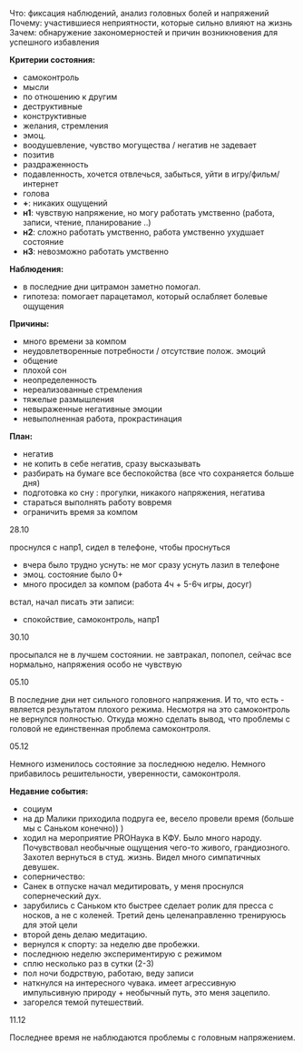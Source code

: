 Что: фиксация наблюдений, анализ головных болей и напряжений
Почему: участившиеся неприятности, которые сильно влияют на жизнь
Зачем: обнаружение закономерностей и причин возникновения для успешного избавления

**Критерии состояния:**

- самоконтроль
- мысли
 - по отношению к другим
  - деструктивные 
  - конструктивные
- желания, стремления
- эмоц. 
 - воодушевление, чувство могущества / негатив не задевает
 - позитив
 - раздраженность
 - подавленность, хочется отвлечься, забыться, уйти в игру/фильм/интернет
- голова
 - **+**: никаких ощущений
 - **н1**: чувствую напряжение, но могу работать умственно (работа, записи, чтение, планирование ..)
 - **н2**: сложно работать умственно, работа умственно ухудшает состояние
 - **н3**: невозможно работать умственно


**Наблюдения:**
- в последние дни цитрамон заметно помогал. 
 - гипотеза: помогает парацетамол, который ослабляет болевые ощущения
 
**Причины:**
- много времени за компом
- неудовлетворенные потребности / отсутствие полож. эмоций
 - общение
- плохой сон
- неопределенность
- нереализованные стремления
- тяжелые размышления
- невыраженные негативные эмоции
- невыполненная работа, прокрастинация

**План:**
- негатив
 - не копить в себе негатив, сразу высказывать
 - разбирать на бумаге все беспокойства (все что сохраняется больше дня)
- подготовка ко сну : прогулки, никакого напряжения, негатива
- стараться выполнять работу вовремя
- ограничить время за компом

28.10

проснулся с напр1, сидел в телефоне, чтобы проснуться
- вчера было трудно уснуть: не мог сразу уснуть лазил в телефоне
 - эмоц. состояние было 0+
 - много просидел за компом (работа 4ч + 5-6ч игры, досуг)

встал, начал писать эти записи:
- спокойствие, самоконтроль, напр1

30.10

просыпался не в лучшем состоянии.
не завтракал, попопел, сейчас все нормально, напряжения особо не чувствую

05.10

В последние дни нет сильного головного напряжения. И то, что есть - является результатом плохого режима. Несмотря на это самоконтроль не вернулся полностью. Откуда можно сделать вывод, что проблемы с головой не единственная проблема самоконтроля.


05.12

Немного изменилось состояние за последнюю неделю. Немного прибавилось решительности, уверенности, самоконтроля.

**Недавние события:**
- социум
 - на др Малики приходила подруга ее, весело провели время (больше мы с Саньком конечно)) )
 - ходил на мероприятие PROНаука в КФУ. Было много народу. Почувствовал необычные ощущения чего-то живого, грандиозного. Захотел вернуться в студ. жизнь. Видел много симпатичных девушек.
- соперничество: 
 - Санек в отпуске начал медитировать, у меня проснулся сопернеческий дух.
 - зарубились с Саньком кто быстрее сделает ролик для пресса с носков, а не с коленей. Третий день целенаправленно тренируюсь для этой цели
- второй день делаю медитацию.
- вернулся к спорту: за неделю две пробежки.
- последнюю неделю экспериментирую с режимом
 - сплю несколько раз в сутки (2-3)
 - пол ночи бодрствую, работаю, веду записи
- наткнулся на интересного чувака. имеет агрессивную импульсивную природу + необычный путь, это меня зацепило.
- загорелся темой путешествий.

11.12

Последнее время не наблюдаются проблемы с головным напряжением.